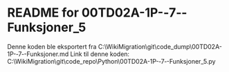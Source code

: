# README for 00TD02A-1P-‐7‐-Funksjoner_5
Denne koden ble eksportert fra C:\WikiMigration\git\code_dump\00TD02A-1P-‐7‐-Funksjoner.md
Link til denne koden: C:\WikiMigration\git\code_repo\Python\00TD02A-1P-‐7‐-Funksjoner_5.py
